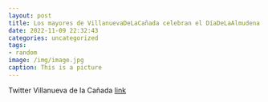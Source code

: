 ```yaml
---
layout: post
title: Los mayores de VillanuevaDeLaCañada celebran el DíaDeLaAlmudena disfrutando de la actuación de la cantante Mónica Romo en el C...
date: 2022-11-09 22:32:43
categories: uncategorized
tags:
- random
image: /img/image.jpg
caption: This is a picture
---
```

Twitter Villanueva de la Cañada [link](https://twitter.com/AytoVDLCanada/status/1590403108878028800)
